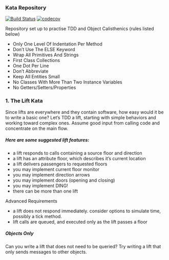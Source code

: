 ### Kata Repository

[![Build Status](https://travis-ci.org/forestfart/oopKata.svg?branch=master)](https://travis-ci.org/forestfart/oopKata)
[![codecov](https://codecov.io/gh/forestfart/oopKata/branch/master/graph/badge.svg)](https://codecov.io/gh/forestfart/oopKata)


Repository set up to practise TDD and Object Calisthenics (rules listed below)
- Only One Level Of Indentation Per Method
- Don’t Use The ELSE Keyword
- Wrap All Primitives And Strings
- First Class Collections
- One Dot Per Line
- Don’t Abbreviate
- Keep All Entities Small
- No Classes With More Than Two Instance Variables
- No Getters/Setters/Properties


### 1. The Lift Kata

Since lifts are everywhere and they contain software, how easy would it be to write a basic one? Let’s TDD a lift, starting with simple behaviors and working toward complex ones. Assume good input from calling code and concentrate on the main flow.

##### Here are some suggested lift features:

- a lift responds to calls containing a source floor and direction
- a lift has an attribute floor, which describes it’s current location
- a lift delivers passengers to requested floors
- you may implement current floor monitor
- you may implement direction arrows
- you may implement doors (opening and closing)
- you may implement DING!
- there can be more than one lift

Advanced Requirements
- a lift does not respond immediately. consider options to simulate time, possibly a tick method.
- lift calls are queued, and executed only as the lift passes a floor

##### Objects Only 
Can you write a lift that does not need to be queried? Try writing a lift that only sends messages to other objects.

